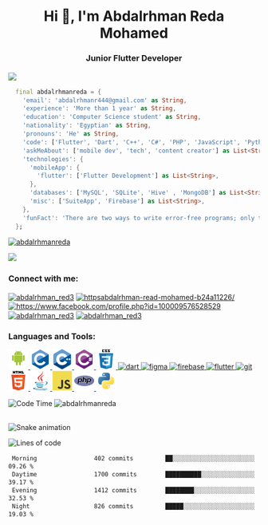 <h1 align="center">Hi 👋, I'm Abdalrhman Reda Mohamed</h1>
<h3 align="center">Junior Flutter Developer</h3>
<img align='center'src="https://camo.githubusercontent.com/4cb9b98860a01e6a93c5b3eb5fd5a0ae409731635562552752b75ff17b4b2167/68747470733a2f2f6d656469612e67697068792e636f6d2f6d656469612f4d3967624264396e6244724f5475314d71782f67697068792e676966" width="300">



```dart
  final abdalrhmanreda = {
    'email': 'abdalrhmanr444@gmail.com' as String,
    'experience': 'More than 1 year' as String,
    'education': 'Computer Science student' as String,
    'nationality': 'Egyptian' as String,
    'pronouns': 'He' as String,
    'code': ['Flutter', 'Dart', 'C++', 'C#', 'PHP', 'JavaScript', 'Python'] as List<String>,
    'askMeAbout': ['mobile dev', 'tech', 'content creator'] as List<String>,
    'technologies': {
      'mobileApp': {
        'flutter': ['Flutter Development'] as List<String>,
      },
      'databases': ['MySQL', 'SQLite', 'Hive' , 'MongoDB'] as List<String>,
      'misc': ['SuiteApp', 'Firebase'] as List<String>,
    },
    'funFact': 'There are two ways to write error-free programs; only the third one works' as String,
  };
```

<p align="left"> <a href="https://github.com/ryo-ma/github-profile-trophy"><img src="https://github-profile-trophy.vercel.app/?username=abdalrhmanreda" alt="abdalrhmanreda" /></a> </p>
<img src="https://media.giphy.com/media/VgCDAzcKvsR6OM0uWg/giphy.gif" width="50">




<h3 align="left">Connect with me:</h3>
<p align="left">
<a href="https://twitter.com/abdalrhman_red3" target="blank"><img align="center" src="https://raw.githubusercontent.com/rahuldkjain/github-profile-readme-generator/master/src/images/icons/Social/twitter.svg" alt="abdalrhman_red3" height="30" width="40" /></a>
<a href="https://linkedin.com/in/httpsabdalrhman-read-mohamed-b24a11226/" target="blank"><img align="center" src="https://raw.githubusercontent.com/rahuldkjain/github-profile-readme-generator/master/src/images/icons/Social/linked-in-alt.svg" alt="httpsabdalrhman-read-mohamed-b24a11226/" height="30" width="40" /></a>
<a href="https://fb.com/https://www.facebook.com/profile.php?id=100009576528529" target="blank"><img align="center" src="https://raw.githubusercontent.com/rahuldkjain/github-profile-readme-generator/master/src/images/icons/Social/facebook.svg" alt="https://www.facebook.com/profile.php?id=100009576528529" height="30" width="40" /></a>
<a href="https://instagram.com/abdalrhman_red3" target="blank"><img align="center" src="https://raw.githubusercontent.com/rahuldkjain/github-profile-readme-generator/master/src/images/icons/Social/instagram.svg" alt="abdalrhman_red3" height="30" width="40" /></a>
<a href="https://www.youtube.com/channel/UCrheMyOIwn7-eriSe1xc8ag" target="blank"><img align="center" src="https://raw.githubusercontent.com/rahuldkjain/github-profile-readme-generator/master/src/images/icons/Social/youtube.svg" alt="abdalrhman_red3" height="30" width="40" /></a>
</p>

<h3 align="left">Languages and Tools:</h3>
<p align="left"> <a href="https://developer.android.com" target="_blank" rel="noreferrer"> <img src="https://raw.githubusercontent.com/devicons/devicon/master/icons/android/android-original-wordmark.svg" alt="android" width="40" height="40"/> </a> <a href="https://www.cprogramming.com/" target="_blank" rel="noreferrer"> <img src="https://raw.githubusercontent.com/devicons/devicon/master/icons/c/c-original.svg" alt="c" width="40" height="40"/> </a> <a href="https://www.w3schools.com/cpp/" target="_blank" rel="noreferrer"> <img src="https://raw.githubusercontent.com/devicons/devicon/master/icons/cplusplus/cplusplus-original.svg" alt="cplusplus" width="40" height="40"/> </a> <a href="https://www.w3schools.com/cs/" target="_blank" rel="noreferrer"> <img src="https://raw.githubusercontent.com/devicons/devicon/master/icons/csharp/csharp-original.svg" alt="csharp" width="40" height="40"/> </a> <a href="https://www.w3schools.com/css/" target="_blank" rel="noreferrer"> <img src="https://raw.githubusercontent.com/devicons/devicon/master/icons/css3/css3-original-wordmark.svg" alt="css3" width="40" height="40"/> </a> <a href="https://dart.dev" target="_blank" rel="noreferrer"> <img src="https://www.vectorlogo.zone/logos/dartlang/dartlang-icon.svg" alt="dart" width="40" height="40"/> </a> <a href="https://www.figma.com/" target="_blank" rel="noreferrer"> <img src="https://www.vectorlogo.zone/logos/figma/figma-icon.svg" alt="figma" width="40" height="40"/> </a> <a href="https://firebase.google.com/" target="_blank" rel="noreferrer"> <img src="https://www.vectorlogo.zone/logos/firebase/firebase-icon.svg" alt="firebase" width="40" height="40"/> </a> <a href="https://flutter.dev" target="_blank" rel="noreferrer"> <img src="https://www.vectorlogo.zone/logos/flutterio/flutterio-icon.svg" alt="flutter" width="40" height="40"/> </a> <a href="https://git-scm.com/" target="_blank" rel="noreferrer"> <img src="https://www.vectorlogo.zone/logos/git-scm/git-scm-icon.svg" alt="git" width="40" height="40"/> </a> <a href="https://www.w3.org/html/" target="_blank" rel="noreferrer"> <img src="https://raw.githubusercontent.com/devicons/devicon/master/icons/html5/html5-original-wordmark.svg" alt="html5" width="40" height="40"/> </a> <a href="https://www.java.com" target="_blank" rel="noreferrer"> <img src="https://raw.githubusercontent.com/devicons/devicon/master/icons/java/java-original.svg" alt="java" width="40" height="40"/> </a> <a href="https://developer.mozilla.org/en-US/docs/Web/JavaScript" target="_blank" rel="noreferrer"> <img src="https://raw.githubusercontent.com/devicons/devicon/master/icons/javascript/javascript-original.svg" alt="javascript" width="40" height="40"/> </a> <a href="https://www.php.net" target="_blank" rel="noreferrer"> <img src="https://raw.githubusercontent.com/devicons/devicon/master/icons/php/php-original.svg" alt="php" width="40" height="40"/> </a> <a href="https://www.python.org" target="_blank" rel="noreferrer"> <img src="https://raw.githubusercontent.com/devicons/devicon/master/icons/python/python-original.svg" alt="python" width="40" height="40"/> </a> </p>

![Code Time](http://img.shields.io/badge/Code%20Time-2%2C549%20hrs%207%20mins-blue)
<img src="https://komarev.com/ghpvc/?username=abdalrhmanreda&label=Profile%20views&color=0e75b6&style=flat" alt="abdalrhmanreda" />

<br clear="both">

<img src="https://raw.githubusercontent.com/maurodesouza/maurodesouza/output/snake.svg" alt="Snake animation" />

![Lines of code](https://img.shields.io/badge/From%20Hello%20World%20I%27ve%20Written-4.0%20million%20lines%20of%20code-blue)

```text
 Morning                402 commits         ██░░░░░░░░░░░░░░░░░░░░░░░   09.26 % 
 Daytime                1700 commits        ██████████░░░░░░░░░░░░░░░   39.17 % 
 Evening                1412 commits        ████████░░░░░░░░░░░░░░░░░   32.53 % 
 Night                  826 commits         █████░░░░░░░░░░░░░░░░░░░░   19.03 % 
```

